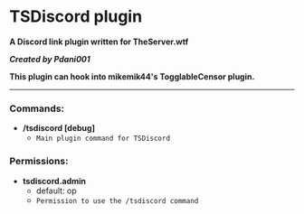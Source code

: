 # TSDiscord plugin
**A Discord link plugin written for TheServer.wtf**

**_Created by Pdani001_**

**This plugin can hook into mikemik44's TogglableCensor plugin.**
***
### Commands:
- **/tsdiscord [debug]**
  - `Main plugin command for TSDiscord`

### Permissions:
- **tsdiscord.admin**
  - default: op
  - `Permission to use the /tsdiscord command`